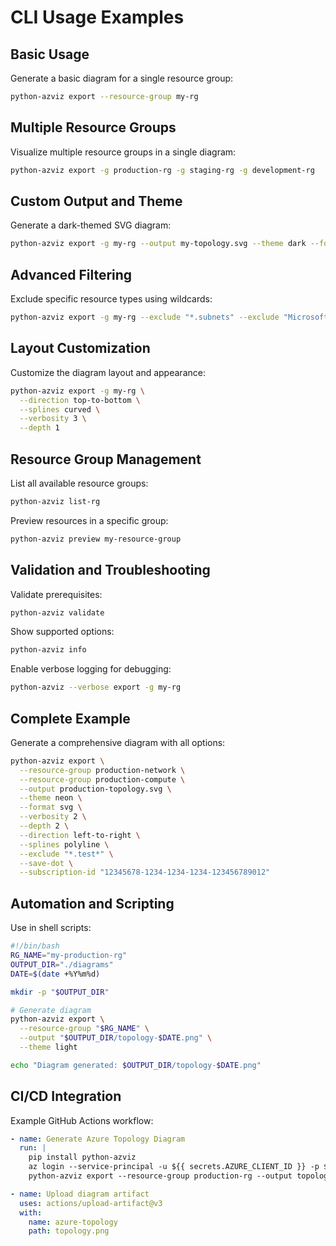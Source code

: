 # CLI Usage Examples

## Basic Usage

Generate a basic diagram for a single resource group:
```bash
python-azviz export --resource-group my-rg
```

## Multiple Resource Groups

Visualize multiple resource groups in a single diagram:
```bash
python-azviz export -g production-rg -g staging-rg -g development-rg
```

## Custom Output and Theme

Generate a dark-themed SVG diagram:
```bash
python-azviz export -g my-rg --output my-topology.svg --theme dark --format svg
```

## Advanced Filtering

Exclude specific resource types using wildcards:
```bash
python-azviz export -g my-rg --exclude "*.subnets" --exclude "Microsoft.Network/routeTables"
```

## Layout Customization

Customize the diagram layout and appearance:
```bash
python-azviz export -g my-rg \
  --direction top-to-bottom \
  --splines curved \
  --verbosity 3 \
  --depth 1
```

## Resource Group Management

List all available resource groups:
```bash
python-azviz list-rg
```

Preview resources in a specific group:
```bash
python-azviz preview my-resource-group
```

## Validation and Troubleshooting

Validate prerequisites:
```bash
python-azviz validate
```

Show supported options:
```bash
python-azviz info
```

Enable verbose logging for debugging:
```bash
python-azviz --verbose export -g my-rg
```

## Complete Example

Generate a comprehensive diagram with all options:
```bash
python-azviz export \
  --resource-group production-network \
  --resource-group production-compute \
  --output production-topology.svg \
  --theme neon \
  --format svg \
  --verbosity 2 \
  --depth 2 \
  --direction left-to-right \
  --splines polyline \
  --exclude "*.test*" \
  --save-dot \
  --subscription-id "12345678-1234-1234-1234-123456789012"
```

## Automation and Scripting

Use in shell scripts:
```bash
#!/bin/bash
RG_NAME="my-production-rg"
OUTPUT_DIR="./diagrams"
DATE=$(date +%Y%m%d)

mkdir -p "$OUTPUT_DIR"

# Generate diagram
python-azviz export \
  --resource-group "$RG_NAME" \
  --output "$OUTPUT_DIR/topology-$DATE.png" \
  --theme light

echo "Diagram generated: $OUTPUT_DIR/topology-$DATE.png"
```

## CI/CD Integration

Example GitHub Actions workflow:
```yaml
- name: Generate Azure Topology Diagram
  run: |
    pip install python-azviz
    az login --service-principal -u ${{ secrets.AZURE_CLIENT_ID }} -p ${{ secrets.AZURE_CLIENT_SECRET }} --tenant ${{ secrets.AZURE_TENANT_ID }}
    python-azviz export --resource-group production-rg --output topology.png

- name: Upload diagram artifact
  uses: actions/upload-artifact@v3
  with:
    name: azure-topology
    path: topology.png
```
